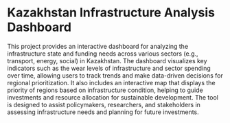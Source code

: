 # Kazakhstan Infrastructure Analysis Dashboard

This project provides an interactive dashboard for analyzing the infrastructure state and funding needs across various sectors (e.g., transport, energy, social) in Kazakhstan. The dashboard visualizes key indicators such as the wear levels of infrastructure and sector spending over time, allowing users to track trends and make data-driven decisions for regional prioritization. It also includes an interactive map that displays the priority of regions based on infrastructure condition, helping to guide investments and resource allocation for sustainable development. The tool is designed to assist policymakers, researchers, and stakeholders in assessing infrastructure needs and planning for future investments.